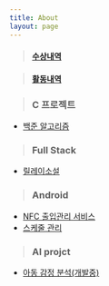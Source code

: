 ```yaml
---
title: About
layout: page
---
```

 > #### [수상내역][1] 

 > #### [활동내역][2]  

 > ### C 프로젝트   
 - [백준 알고리즘][3]      

 > ### Full Stack
  - [릴레이소설][4]   

 > ### Android
  - [NFC 출입관리 서비스][5]
  - [스케줄 관리][6]    

 > ### AI projct
  - [아동 감정 분석(개발중)][7]   


[1]:https://park-youngjun.github.io/%EC%88%98%EC%83%81%EB%82%B4%EC%97%AD/
[2]:https://park-youngjun.github.io/%ED%99%9C%EB%8F%99%EB%82%B4%EC%9A%A9/
[3]:https://github.com/Park-youngjun/BAEKJOON
[4]:https://github.com/Park-youngjun/DB
[5]:https://github.com/Park-youngjun/AndroidProject-B.SORI
[6]:https://github.com/Park-youngjun/Android
[7]:a
